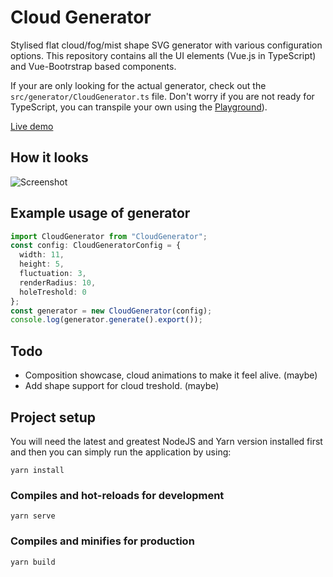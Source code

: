 # Cloud Generator
Stylised flat cloud/fog/mist shape SVG generator with various configuration options. This repository contains all the UI elements (Vue.js in TypeScript) and Vue-Bootrstrap based components.

If your are only looking for the actual generator, check out the `src/generator/CloudGenerator.ts` file. Don't worry if you are not ready for TypeScript, you can transpile your own using the [Playground](http://www.typescriptlang.org/play/)).

[Live demo](https://cloud-svg-generator.netlify.app/)

## How it looks

![Screenshot](https://raw.githubusercontent.com/orosznyet/cloud_generator/master/src/assets/screenshot.png)

## Example usage of generator

```typescript
import CloudGenerator from "CloudGenerator";
const config: CloudGeneratorConfig = {
  width: 11,
  height: 5,
  fluctuation: 3,
  renderRadius: 10,
  holeTreshold: 0
};
const generator = new CloudGenerator(config);
console.log(generator.generate().export());
```

## Todo

- Composition showcase, cloud animations to make it feel alive. (maybe)
- Add shape support for cloud treshold. (maybe)

## Project setup

You will need the latest and greatest NodeJS and Yarn version installed first and then you can simply run the application by using:

```
yarn install
```

### Compiles and hot-reloads for development
```
yarn serve
```

### Compiles and minifies for production
```
yarn build
```
